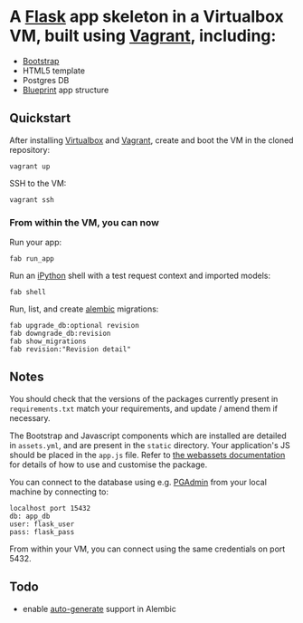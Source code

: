 # A [Flask](http://flask.pocoo.org) app skeleton in a Virtualbox VM, built using [Vagrant](http://vagrantup.com), including:

- [Bootstrap](http://twitter.github.com/bootstrap/)
- HTML5 template
- Postgres DB
- [Blueprint](http://flask.pocoo.org/docs/blueprints/) app structure

## Quickstart

After installing [Virtualbox](https://www.virtualbox.org/wiki/Downloads) and [Vagrant](http://downloads.vagrantup.com/), create and boot the VM in the cloned repository:

    vagrant up

SSH to the VM:

    vagrant ssh

### From within the VM, you can now  

Run your app:

    fab run_app

Run an [iPython](http://ipython.org) shell with a test request context and imported models:

    fab shell

Run, list, and create [alembic](http://alembic.readthedocs.org/en/latest/) migrations:

    fab upgrade_db:optional revision
    fab downgrade_db:revision
    fab show_migrations
    fab revision:"Revision detail"


## Notes

You should check that the versions of the packages currently present in `requirements.txt` match your requirements, and update / amend them if necessary.

The Bootstrap and Javascript components which are installed are detailed in `assets.yml`, and are present in the `static` directory. Your application's JS should be placed in the `app.js` file. Refer to [the webassets documentation](http://webassets.readthedocs.org/en/latest/) for details of how to use and customise the package.

You can connect to the database using e.g. [PGAdmin](http://www.pgadmin.org) from your local machine by connecting to:

    localhost port 15432
    db: app_db
    user: flask_user
    pass: flask_pass

From within your VM, you can connect using the same credentials on port 5432.

## Todo

- enable [auto-generate](https://alembic.readthedocs.org/en/latest/tutorial.html#auto-generating-migrations) support in Alembic

